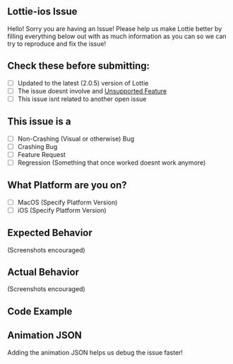 ## Lottie-ios Issue
Hello! Sorry you are having an Issue! Please help us make Lottie better by filling everything below out with as much information as you can so we can try to reproduce and fix the issue!

## Check these before submitting:
- [ ] Updated to the latest (2.0.5) version of Lottie
- [ ] The issue doesnt involve and [Unsupported Feature](https://github.com/airbnb/lottie-ios/blob/master/README.md#currently-unsupported-after-effects-features)
- [ ] This issue isnt related to another open issue

## This issue is a
- [ ] Non-Crashing (Visual or otherwise) Bug
- [ ] Crashing Bug
- [ ] Feature Request
- [ ] Regression (Something that once worked doesnt work anymore)

## What Platform are you on? 
- [ ] MacOS (Specify Platform Version)
- [ ] iOS (Specify Platform Version)

## Expected Behavior 
(Screenshots encouraged)

## Actual Behavior
(Screenshots encouraged)

## Code Example

## Animation JSON
Adding the animation JSON helps us debug the issue faster!
